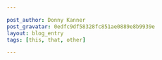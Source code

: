 ```yaml
---

post_author: Donny Kanner
post_gravatar: 0edfc9df58328fc851ae0889e8b9939e
layout: blog_entry
tags: [this, that, other]

---
```

